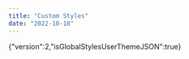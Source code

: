 ```yaml
---
title: "Custom Styles"
date: "2022-10-18"
---
```


{"version":2,"isGlobalStylesUserThemeJSON":true}
